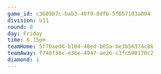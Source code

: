 ```yaml
---
game_id: c360987c-bab3-40f9-8dfb-5f657103a004
division: U11
round: 8
day: Friday
time: 6.15pm
teamHome: 5f70aed6-b104-48ed-b65a-be3b56374c86
teamAway: f748f38c-e36e-4947-ae26-c3fc590170c2
diamond: 1
---
```

